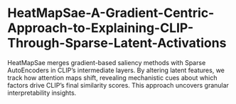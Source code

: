 # HeatMapSae-A-Gradient-Centric-Approach-to-Explaining-CLIP-Through-Sparse-Latent-Activations
HeatMapSae merges gradient-based saliency methods with Sparse AutoEncoders in CLIP’s intermediate layers. By altering latent features, we track how attention maps shift, revealing mechanistic cues about which factors drive CLIP’s final similarity scores. This approach uncovers granular interpretability insights.

